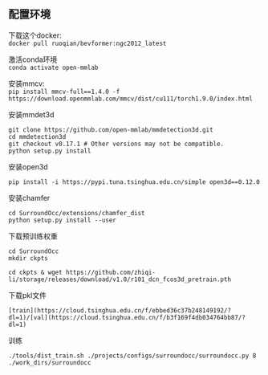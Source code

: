 ## 配置环境


下载这个docker:  
```docker pull ruoqian/bevformer:ngc2012_latest```

激活conda环境  
```conda activate open-mmlab```

安装mmcv:  
```pip install mmcv-full==1.4.0 -f https://download.openmmlab.com/mmcv/dist/cu111/torch1.9.0/index.html```

安装mmdet3d  
```
git clone https://github.com/open-mmlab/mmdetection3d.git
cd mmdetection3d
git checkout v0.17.1 # Other versions may not be compatible.
python setup.py install
```

安装open3d
```
pip install -i https://pypi.tuna.tsinghua.edu.cn/simple open3d==0.12.0
```


安装chamfer
```
cd SurroundOcc/extensions/chamfer_dist
python setup.py install --user
```

下载预训练权重
```
cd SurroundOcc 
mkdir ckpts

cd ckpts & wget https://github.com/zhiqi-li/storage/releases/download/v1.0/r101_dcn_fcos3d_pretrain.pth
```

下载pkl文件
```
[train](https://cloud.tsinghua.edu.cn/f/ebbed36c37b248149192/?dl=1)/[val](https://cloud.tsinghua.edu.cn/f/b3f169f4db034764bb87/?dl=1)
```

训练
```
./tools/dist_train.sh ./projects/configs/surroundocc/surroundocc.py 8  ./work_dirs/surroundocc
```